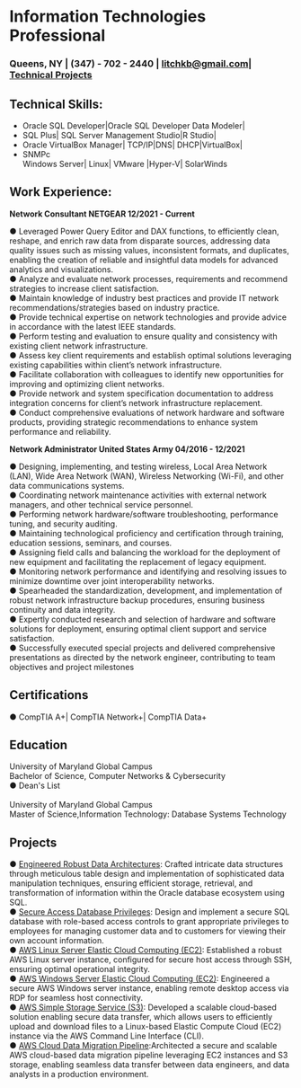 # Information Technologies Professional
### Queens, NY | (347) - 702 - 2440 | litchkb@gmail.com|<br> [Technical Projects](https://github.com/KevinBL-DBA/Projects)

## Technical Skills: 

- Oracle SQL Developer|Oracle SQL Developer Data Modeler|
- SQL Plus| SQL Server Management Studio|R Studio|
- Oracle VirtualBox Manager| TCP/IP|DNS| DHCP|VirtualBox| 
- SNMPc <br>Windows Server| Linux| VMware |Hyper-V| SolarWinds

## Work Experience:

**Network Consultant NETGEAR 12/2021 - Current**    

●	Leveraged Power Query Editor and DAX functions, to efficiently clean, reshape, and enrich raw data from disparate sources, addressing data quality issues such as missing values, inconsistent formats, and duplicates, enabling the creation of reliable and insightful data models for advanced analytics and visualizations.<br>
●	Analyze and evaluate network processes, requirements and recommend strategies to increase client satisfaction. <br>
●	Maintain knowledge of industry best practices and provide IT network recommendations/strategies based on industry practice.<br>
●	Provide technical expertise on network technologies and provide advice in accordance with the latest IEEE standards.<br>
●	Perform testing and evaluation to ensure quality and consistency with existing client network infrastructure. <br>
●	Assess key client requirements and establish optimal solutions leveraging existing capabilities within client’s network infrastructure. <br>
●	Facilitate collaboration with colleagues to identify new opportunities for improving and optimizing client networks.<br>
●	Provide network and system specification documentation to address integration concerns for client’s network infrastructure replacement. <br>
●	Conduct comprehensive evaluations of network hardware and software products, providing strategic recommendations to enhance system performance and reliability.<br>

**Network Administrator United States Army 04/2016 - 12/2021**

●	Designing, implementing, and testing wireless, Local Area Network (LAN), Wide Area Network (WAN), Wireless Networking (Wi-Fi), and other data communications systems.<br>
●	Coordinating network maintenance activities with external network managers, and other technical service personnel.<br>
●	Performing network hardware/software troubleshooting, performance tuning, and security auditing.<br>
●	Maintaining technological proficiency and certification through training, education sessions, seminars, and courses. <br>
●	Assigning field calls and balancing the workload for the deployment of new equipment and facilitating the replacement of legacy equipment. <br>
●	Monitoring network performance and identifying and resolving issues to minimize downtime over joint interoperability networks.<br>
●	Spearheaded the standardization, development, and implementation of robust network infrastructure backup procedures, ensuring business continuity and data integrity. <br>
●	Expertly conducted research and selection of hardware and software solutions for deployment, ensuring optimal client support and service satisfaction.<br>
●	Successfully executed special projects and delivered comprehensive presentations as directed by the network engineer, contributing to team objectives and project milestones<br>

## Certifications

●	CompTIA A+| CompTIA Network+| CompTIA Data+

## Education

University of Maryland Global Campus <br>
Bachelor of Science, Computer Networks & Cybersecurity<br>
●	Dean's List<br><br>
University of Maryland Global Campus<br>
Master of Science,Information Technology: Database Systems Technology<br>

## Projects

●	[Engineered Robust Data Architectures](https://github.com/KevinBL-DBA/Projects/tree/main/DDL_DML%20Project%20Showcase): Crafted intricate data structures through meticulous table design and implementation of sophisticated data manipulation techniques, ensuring efficient storage, retrieval, and transformation of information within the Oracle database ecosystem using SQL.<br>
●	[Secure Access Database Privileges](https://github.com/KevinBL-DBA/Projects/tree/main/DBA%20Least%20Privilege%20Project%20Showcase): Design and implement a secure SQL database with role-based access controls to grant appropriate privileges to employees for managing customer data and to customers for viewing their own account information.<br>
●	[AWS Linux Server Elastic Cloud Computing (EC2)](https://github.com/KevinBL-DBA/Projects/blob/main/AWS%20Project%20Showcase/AWS%20EC2%20Linux%20OS.docx): Established a robust AWS Linux server instance, configured for secure host access through SSH, ensuring optimal operational integrity.<br>
●	[AWS Windows Server Elastic Cloud Computing (EC2)](https://github.com/KevinBL-DBA/Projects/blob/main/AWS%20Project%20Showcase/AWS%20EC2%20Windows%20OS.docx): Engineered a secure AWS Windows server instance, enabling remote desktop access via RDP for seamless host connectivity.<br>
●	[AWS Simple Storage Service (S3)](https://github.com/KevinBL-DBA/Projects/blob/main/AWS%20Project%20Showcase/AWS%20S3%20Bucket.docx): Developed a scalable cloud-based solution enabling secure data transfer, which allows users to efficiently upload and download files to a Linux-based Elastic Compute Cloud (EC2) instance via the AWS Command Line Interface (CLI).<br>
●	[AWS Cloud Data Migration Pipeline](https://github.com/KevinBL-DBA/Projects/blob/main/AWS%20Project%20Showcase/AWS%20EC2%20and%20S3%20Use%20Case.docx):Architected a secure and scalable AWS cloud-based data migration pipeline leveraging EC2 instances and S3 storage, enabling seamless data transfer between data engineers, and data analysts in a production environment.<br>

